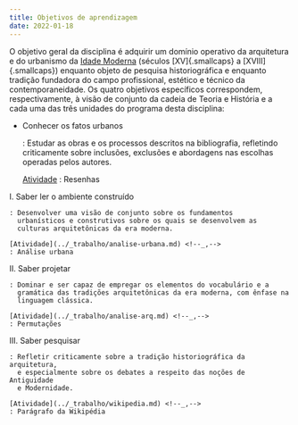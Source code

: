 ```yaml
---
title: Objetivos de aprendizagem
date: 2022-01-18
---
```


<section>

O objetivo geral da disciplina é adquirir um domínio operativo da
arquitetura e do urbanismo da [Idade Moderna][] (séculos
[XV]{.smallcaps} a [XVIII]{.smallcaps}) enquanto objeto de pesquisa
historiográfica e enquanto tradição fundadora do campo profissional,
estético e técnico da contemporaneidade. Os quatro objetivos específicos
correspondem, respectivamente, à visão de conjunto da cadeia de Teoria e
História e a cada uma das três unidades do programa desta disciplina:

-   Conhecer os fatos urbanos

    : Estudar as obras e os processos descritos na bibliografia,
      refletindo criticamente sobre inclusões, exclusões e abordagens
      nas escolhas operadas pelos autores.

    [Atividade](../_trabalho/resenha.md)
    : Resenhas

I.  Saber ler o ambiente construído

    : Desenvolver uma visão de conjunto sobre os fundamentos
      urbanísticos e construtivos sobre os quais se desenvolvem as
      culturas arquitetônicas da era moderna.

    [Atividade](../_trabalho/analise-urbana.md) <!--_,-->
    : Análise urbana

II. Saber projetar

    : Dominar e ser capaz de empregar os elementos do vocabulário e a
      gramática das tradições arquitetônicas da era moderna, com ênfase na
      linguagem clássica.

    [Atividade](../_trabalho/analise-arq.md) <!--_,-->
    : Permutações

III. Saber pesquisar

    : Refletir criticamente sobre a tradição historiográfica da arquitetura,
      e especialmente sobre os debates a respeito das noções de Antiguidade
      e Modernidade.

    [Atividade](../_trabalho/wikipedia.md) <!--_,-->
    : Parágrafo da Wikipédia

</section>

[Idade Moderna]: https://pt.wikipedia.org/wiki/Idade_Moderna
